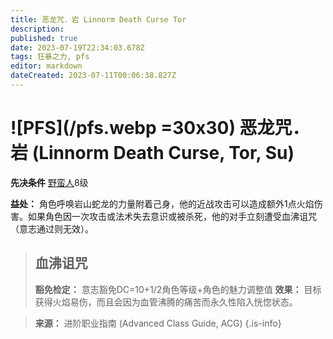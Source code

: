```yaml
---
title: 恶龙咒．岩 Linnorm Death Curse Tor
description: 
published: true
date: 2023-07-19T22:34:03.678Z
tags: 狂暴之力, pfs
editor: markdown
dateCreated: 2023-07-11T00:06:38.827Z
---
```


# ![PFS](/pfs.webp =30x30) 恶龙咒．岩 (Linnorm Death Curse, Tor, Su)

**先决条件** [野蛮人](/野蛮人)8级

**益处：** 角色呼唤岩山蛇龙的力量附着己身，他的近战攻击可以造成额外1点火焰伤害。如果角色因一次攻击或法术失去意识或被杀死，他的对手立刻遭受血沸诅咒（意志通过则无效）。

> ## 血沸诅咒
> **豁免检定：** 意志豁免DC=10+1/2角色等级+角色的魅力调整值
> **效果：** 目标获得火焰易伤，而且会因为血管沸腾的痛苦而永久性陷入恍惚状态。

> **来源：** 进阶职业指南 (Advanced Class Guide, ACG)
{.is-info}